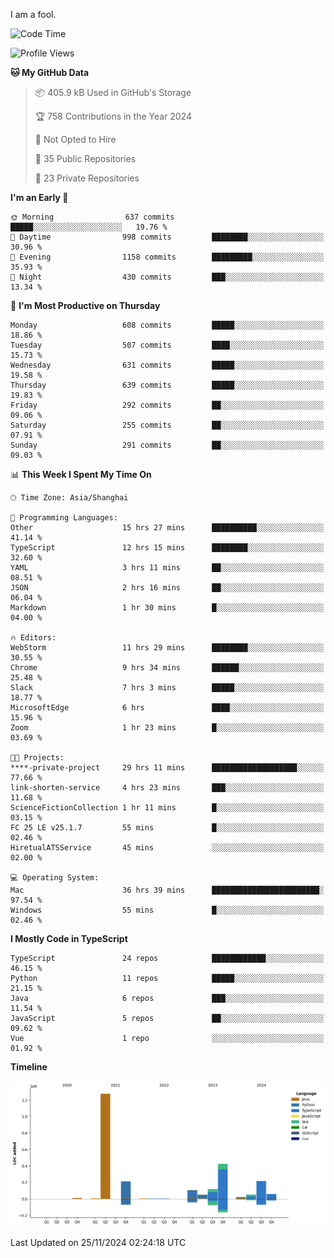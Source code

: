 I am a fool.

<!--START_SECTION:waka-->
![Code Time](http://img.shields.io/badge/Code%20Time-2%2C139%20hrs%207%20mins-blue)

![Profile Views](http://img.shields.io/badge/Profile%20Views-1-blue)

**🐱 My GitHub Data** 

> 📦 405.9 kB Used in GitHub's Storage 
 > 
> 🏆 758 Contributions in the Year 2024
 > 
> 🚫 Not Opted to Hire
 > 
> 📜 35 Public Repositories 
 > 
> 🔑 23 Private Repositories 
 > 
**I'm an Early 🐤** 

```text
🌞 Morning                637 commits         █████░░░░░░░░░░░░░░░░░░░░   19.76 % 
🌆 Daytime                998 commits         ████████░░░░░░░░░░░░░░░░░   30.96 % 
🌃 Evening                1158 commits        █████████░░░░░░░░░░░░░░░░   35.93 % 
🌙 Night                  430 commits         ███░░░░░░░░░░░░░░░░░░░░░░   13.34 % 
```
📅 **I'm Most Productive on Thursday** 

```text
Monday                   608 commits         █████░░░░░░░░░░░░░░░░░░░░   18.86 % 
Tuesday                  507 commits         ████░░░░░░░░░░░░░░░░░░░░░   15.73 % 
Wednesday                631 commits         █████░░░░░░░░░░░░░░░░░░░░   19.58 % 
Thursday                 639 commits         █████░░░░░░░░░░░░░░░░░░░░   19.83 % 
Friday                   292 commits         ██░░░░░░░░░░░░░░░░░░░░░░░   09.06 % 
Saturday                 255 commits         ██░░░░░░░░░░░░░░░░░░░░░░░   07.91 % 
Sunday                   291 commits         ██░░░░░░░░░░░░░░░░░░░░░░░   09.03 % 
```


📊 **This Week I Spent My Time On** 

```text
🕑︎ Time Zone: Asia/Shanghai

💬 Programming Languages: 
Other                    15 hrs 27 mins      ██████████░░░░░░░░░░░░░░░   41.14 % 
TypeScript               12 hrs 15 mins      ████████░░░░░░░░░░░░░░░░░   32.60 % 
YAML                     3 hrs 11 mins       ██░░░░░░░░░░░░░░░░░░░░░░░   08.51 % 
JSON                     2 hrs 16 mins       ██░░░░░░░░░░░░░░░░░░░░░░░   06.04 % 
Markdown                 1 hr 30 mins        █░░░░░░░░░░░░░░░░░░░░░░░░   04.00 % 

🔥 Editors: 
WebStorm                 11 hrs 29 mins      ████████░░░░░░░░░░░░░░░░░   30.55 % 
Chrome                   9 hrs 34 mins       ██████░░░░░░░░░░░░░░░░░░░   25.48 % 
Slack                    7 hrs 3 mins        █████░░░░░░░░░░░░░░░░░░░░   18.77 % 
MicrosoftEdge            6 hrs               ████░░░░░░░░░░░░░░░░░░░░░   15.96 % 
Zoom                     1 hr 23 mins        █░░░░░░░░░░░░░░░░░░░░░░░░   03.69 % 

🐱‍💻 Projects: 
****-private-project     29 hrs 11 mins      ███████████████████░░░░░░   77.66 % 
link-shorten-service     4 hrs 23 mins       ███░░░░░░░░░░░░░░░░░░░░░░   11.68 % 
ScienceFictionCollection 1 hr 11 mins        █░░░░░░░░░░░░░░░░░░░░░░░░   03.15 % 
FC 25 LE v25.1.7         55 mins             █░░░░░░░░░░░░░░░░░░░░░░░░   02.46 % 
HiretualATSService       45 mins             ░░░░░░░░░░░░░░░░░░░░░░░░░   02.00 % 

💻 Operating System: 
Mac                      36 hrs 39 mins      ████████████████████████░   97.54 % 
Windows                  55 mins             █░░░░░░░░░░░░░░░░░░░░░░░░   02.46 % 
```

**I Mostly Code in TypeScript** 

```text
TypeScript               24 repos            ████████████░░░░░░░░░░░░░   46.15 % 
Python                   11 repos            █████░░░░░░░░░░░░░░░░░░░░   21.15 % 
Java                     6 repos             ███░░░░░░░░░░░░░░░░░░░░░░   11.54 % 
JavaScript               5 repos             ██░░░░░░░░░░░░░░░░░░░░░░░   09.62 % 
Vue                      1 repo              ░░░░░░░░░░░░░░░░░░░░░░░░░   01.92 % 
```



**Timeline**

![Lines of Code chart](https://raw.githubusercontent.com/VeejaLiu/VeejaLiu/master/assets/bar_graph.png)


 Last Updated on 25/11/2024 02:24:18 UTC
<!--END_SECTION:waka-->
